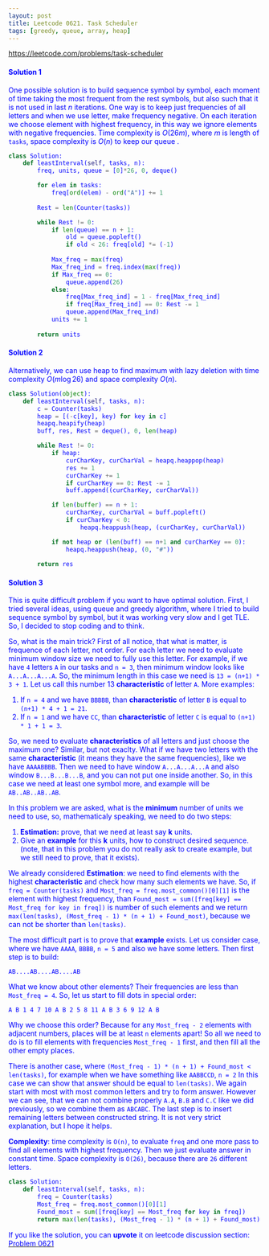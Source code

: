 ```yaml
---
layout: post
title: Leetcode 0621. Task Scheduler
tags: [greedy, queue, array, heap]
---
```


<a href="https://leetcode.com/problems/task-scheduler"> <font color = blue>https://leetcode.com/problems/task-scheduler

#### Solution 1

One possible solution is to build sequence symbol by symbol, each moment of time taking the most frequent from the rest symbols, but also such that it is not used in last $n$ iterations. One way is to keep just frequencies of all letters and when we use letter, make frequency negative. On each iteration we choose element with highest frequency, in this way we ignore elements with negative frequencies. Time complexity is $O(26m)$, where $m$ is length of `tasks`, space complexity is $O(n)$ to keep our queue .
```python
class Solution:
    def leastInterval(self, tasks, n):
        freq, units, queue = [0]*26, 0, deque()

        for elem in tasks:
            freq[ord(elem) - ord("A")] += 1
        
        Rest = len(Counter(tasks))

        while Rest != 0:
            if len(queue) == n + 1:
                old = queue.popleft()
                if old < 26: freq[old] *= (-1)
            
            Max_freq = max(freq)
            Max_freq_ind = freq.index(max(freq))
            if Max_freq == 0: 
                queue.append(26)
            else:
                freq[Max_freq_ind] = 1 - freq[Max_freq_ind]
                if freq[Max_freq_ind] == 0: Rest -= 1
                queue.append(Max_freq_ind)
            units += 1
        
        return units
```

#### Solution 2

Alternatively, we can use heap to find maximum with lazy deletion with time complexity $O(m\log 26)$ and space complexity $O(n)$.

```python
class Solution(object):
    def leastInterval(self, tasks, n):
        c = Counter(tasks)
        heap = [(-c[key], key) for key in c]
        heapq.heapify(heap)
        buff, res, Rest = deque(), 0, len(heap)

        while Rest != 0:
            if heap:
                curCharKey, curCharVal = heapq.heappop(heap)
                res += 1
                curCharKey += 1
                if curCharKey == 0: Rest -= 1
                buff.append((curCharKey, curCharVal))

            if len(buffer) == n + 1:
                curCharKey, curCharVal = buff.popleft()
                if curCharKey < 0:
                    heapq.heappush(heap, (curCharKey, curCharVal))

            if not heap or (len(buff) == n+1 and curCharKey == 0):
                heapq.heappush(heap, (0, "#"))
        
        return res
```

#### Solution 3

This is quite difficult problem if you want to have optimal solution. First, I tried several ideas, using queue and greedy algorithm, where I tried to build sequence symbol by symbol, but it was working very slow and I get TLE. So, I decided to stop coding and to think. 

So, what is the main trick? First of all notice, that what is matter, is frequence of each letter, not order.
 For each letter we need to evaluate minimum window size we need to fully use this letter. For example, if we have `4` letters `A` in our tasks and `n = 3`, then minimum window looks like `A...A...A...A`. So, the minimum length in this case we need is `13 = (n+1) * 3 + 1`. Let us call this number 13 **characteristic** of letter `A`. More examples:
1. If `n = 4` and we have `BBBBB`, than **characteristic** of letter `B` is equal to `(n+1) * 4 + 1 = 21`.
2. If `n = 1` and we have `CC`, than **characteristic** of letter `C` is equal to `(n+1) * 1 + 1 = 3`.

So, we need to evaluate **characteristics** of all letters and just choose the maximum one? Similar, but not exaclty. What if we have two letters with the same **characteristic** (it means they have the same frequencies), like we have `AAAABBBB`. Then we need to have window `A...A...A...A` and also window `B...B...B...B`, and you can not put one inside another. So, in this case we need at least one symbol more, and example will be `AB..AB..AB..AB`.

In this problem we are asked, what is the **minimum** number of units we need to use, so, mathematicaly speaking, we need to do two steps:

1. **Estimation:** prove, that we need at least say **k** units.
2. Give an **example** for this **k** units, how to construct desired sequence. (note, that in this problem you do not really ask to create example, but we still need to prove, that it exists).

We already considered **Estimation**: we need to find elements with the highest **characteristic** and check how many such elements we have. So, if `freq = Counter(tasks)` and `Most_freq = freq.most_common()[0][1]` is the element with highest frequency, than `Found_most = sum([freq[key] == Most_freq for key in freq])` is number of such elements and we return `max(len(tasks), (Most_freq - 1) * (n + 1) + Found_most)`, because we can not be shorter than `len(tasks)`.

The most difficult part is to prove that **example** exists. Let us consider case, where we have `AAAA`, `BBBB`, `n = 5` and also we have some letters. Then first step is to build:

`AB....AB....AB....AB`

What we know about other elements? Their frequencies are less than `Most_freq = 4`. So, let us start to fill dots in special order:

`A B 1 4 7 10 A B 2 5 8 11 A B 3 6 9 12 A B`

Why we choose this order? Because for any `Most_freq - 2` elements with adjacent numbers, places will be at least `n` elements apart! So all we need to do is to fill elements with frequencies `Most_freq - 1` first, and then fill all the other empty places.

There is another case, where `(Most_freq - 1) * (n + 1) + Found_most < len(tasks)`, for example when we have something like `AABBCCD`, `n = 2` In this case we can show that answer should be equal to `len(tasks)`. We again start with most with most common letters and try to form answer. However we can see, that we can not combine properly `A.A`, `B.B` and `C.C` like we did previously, so we combine them as `ABCABC`. The last step is to insert remaining letters between constructed string. It is not very strict explanation, but I hope it helps. 

**Complexity**: time complexity is `O(n)`, to evaluate `freq` and one more pass to find all elements with highest frequency. Then we just evaluate answer in constant time. Space complexity is `O(26)`, because there are `26` different letters.

```python
class Solution:
    def leastInterval(self, tasks, n):
        freq = Counter(tasks)
        Most_freq = freq.most_common()[0][1]
        Found_most = sum([freq[key] == Most_freq for key in freq])
        return max(len(tasks), (Most_freq - 1) * (n + 1) + Found_most)
```

If you like the solution, you can **upvote** it on leetcode discussion section:<a href="https://leetcode.com/problems/task-scheduler/discuss/760266/python-4-lines-o(n)-solution-detailed-explanation"> <font color = blue>Problem 0621

